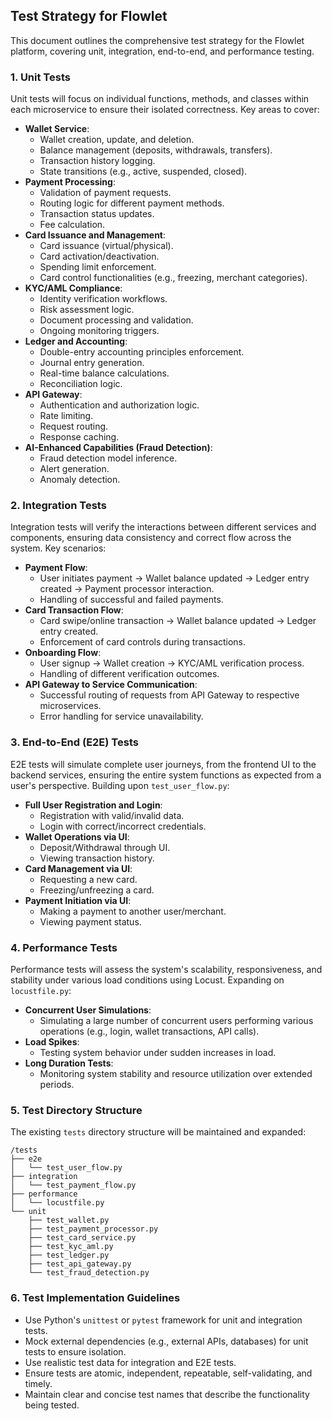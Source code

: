 ## Test Strategy for Flowlet

This document outlines the comprehensive test strategy for the Flowlet platform, covering unit, integration, end-to-end, and performance testing.

### 1. Unit Tests

Unit tests will focus on individual functions, methods, and classes within each microservice to ensure their isolated correctness. Key areas to cover:

- **Wallet Service**: 
  - Wallet creation, update, and deletion.
  - Balance management (deposits, withdrawals, transfers).
  - Transaction history logging.
  - State transitions (e.g., active, suspended, closed).
- **Payment Processing**: 
  - Validation of payment requests.
  - Routing logic for different payment methods.
  - Transaction status updates.
  - Fee calculation.
- **Card Issuance and Management**: 
  - Card issuance (virtual/physical).
  - Card activation/deactivation.
  - Spending limit enforcement.
  - Card control functionalities (e.g., freezing, merchant categories).
- **KYC/AML Compliance**: 
  - Identity verification workflows.
  - Risk assessment logic.
  - Document processing and validation.
  - Ongoing monitoring triggers.
- **Ledger and Accounting**: 
  - Double-entry accounting principles enforcement.
  - Journal entry generation.
  - Real-time balance calculations.
  - Reconciliation logic.
- **API Gateway**: 
  - Authentication and authorization logic.
  - Rate limiting.
  - Request routing.
  - Response caching.
- **AI-Enhanced Capabilities (Fraud Detection)**: 
  - Fraud detection model inference.
  - Alert generation.
  - Anomaly detection.

### 2. Integration Tests

Integration tests will verify the interactions between different services and components, ensuring data consistency and correct flow across the system. Key scenarios:

- **Payment Flow**: 
  - User initiates payment -> Wallet balance updated -> Ledger entry created -> Payment processor interaction.
  - Handling of successful and failed payments.
- **Card Transaction Flow**: 
  - Card swipe/online transaction -> Wallet balance updated -> Ledger entry created.
  - Enforcement of card controls during transactions.
- **Onboarding Flow**: 
  - User signup -> Wallet creation -> KYC/AML verification process.
  - Handling of different verification outcomes.
- **API Gateway to Service Communication**: 
  - Successful routing of requests from API Gateway to respective microservices.
  - Error handling for service unavailability.

### 3. End-to-End (E2E) Tests

E2E tests will simulate complete user journeys, from the frontend UI to the backend services, ensuring the entire system functions as expected from a user's perspective. Building upon `test_user_flow.py`:

- **Full User Registration and Login**: 
  - Registration with valid/invalid data.
  - Login with correct/incorrect credentials.
- **Wallet Operations via UI**: 
  - Deposit/Withdrawal through UI.
  - Viewing transaction history.
- **Card Management via UI**: 
  - Requesting a new card.
  - Freezing/unfreezing a card.
- **Payment Initiation via UI**: 
  - Making a payment to another user/merchant.
  - Viewing payment status.

### 4. Performance Tests

Performance tests will assess the system's scalability, responsiveness, and stability under various load conditions using Locust. Expanding on `locustfile.py`:

- **Concurrent User Simulations**: 
  - Simulating a large number of concurrent users performing various operations (e.g., login, wallet transactions, API calls).
- **Load Spikes**: 
  - Testing system behavior under sudden increases in load.
- **Long Duration Tests**: 
  - Monitoring system stability and resource utilization over extended periods.

### 5. Test Directory Structure

The existing `tests` directory structure will be maintained and expanded:

```
/tests
├── e2e
│   └── test_user_flow.py
├── integration
│   └── test_payment_flow.py
├── performance
│   └── locustfile.py
└── unit
    ├── test_wallet.py
    ├── test_payment_processor.py
    ├── test_card_service.py
    ├── test_kyc_aml.py
    ├── test_ledger.py
    ├── test_api_gateway.py
    └── test_fraud_detection.py
```

### 6. Test Implementation Guidelines

- Use Python's `unittest` or `pytest` framework for unit and integration tests.
- Mock external dependencies (e.g., external APIs, databases) for unit tests to ensure isolation.
- Use realistic test data for integration and E2E tests.
- Ensure tests are atomic, independent, repeatable, self-validating, and timely.
- Maintain clear and concise test names that describe the functionality being tested.


